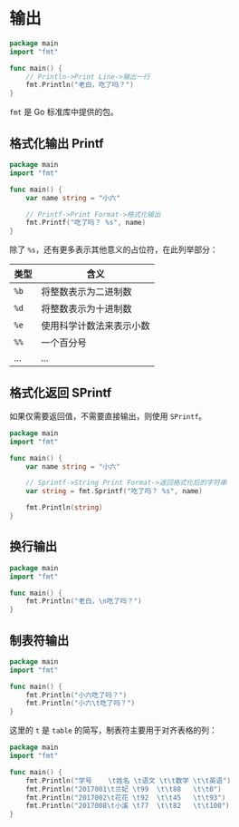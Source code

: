 # 输出

<div class="run"></div>

```go
package main
import "fmt"

func main() {
    // Println->Print Line->输出一行
    fmt.Println("老白，吃了吗？")
}
```

`fmt` 是 Go 标准库中提供的包。

## 格式化输出 Printf

<div class="run"></div>

```go
package main
import "fmt"

func main() {
    var name string = "小六"

    // Printf->Print Format->格式化输出
    fmt.Printf("吃了吗？ %s", name)
}
```

除了 `%s`，还有更多表示其他意义的占位符，在此列举部分：

| 类型 | 含义                     |
| ---- | ------------------------ |
| `%b` | 将整数表示为二进制数     |
| `%d` | 将整数表示为十进制数     |
| `%e` | 使用科学计数法来表示小数 |
| `%%` | 一个百分号               |
| ...  | ...                      |

## 格式化返回 SPrintf

如果仅需要返回值，不需要直接输出，则使用 `SPrintf`。

<div class="run"></div>

```go
package main
import "fmt"

func main() {
    var name string = "小六"

    // Sprintf->String Print Format->返回格式化后的字符串
    var string = fmt.Sprintf("吃了吗？ %s", name)

    fmt.Println(string)
}
```

## 换行输出

<div class="run"></div>

```go
package main
import "fmt"

func main() {
    fmt.Println("老白，\n吃了吗？")
}
```

## 制表符输出

<div class="run"></div>

```go
package main
import "fmt"

func main() {
    fmt.Println("小六吃了吗？")
    fmt.Println("小六\t吃了吗？")
}
```

这里的 `t` 是 `table` 的简写，制表符主要用于对齐表格的列：

<div class="run"></div>

```go
package main
import "fmt"

func main() {
    fmt.Println("学号    \t姓名 \t语文 \t\t数学 \t\t英语")
    fmt.Println("2017001\t兰妃 \t99  \t\t88   \t\t0")
    fmt.Println("2017002\t花花 \t92  \t\t45   \t\t93")
    fmt.Println("2017008\t小溪 \t77  \t\t82   \t\t100")
}
```
